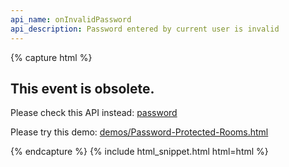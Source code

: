 ```yaml
---
api_name: onInvalidPassword
api_description: Password entered by current user is invalid
---
```


{% capture html %}

<section>
    <h2>This event is obsolete.</h2>
    <p>Please check this API instead: <a href="/docs/password/">password</a></p>
    <p>Please try this demo: <a href="https://rtcmulticonnection.herokuapp.com/demos/Password-Protected-Rooms.html">demos/Password-Protected-Rooms.html</a></p>
</section>

{% endcapture %}
{% include html_snippet.html html=html %}


